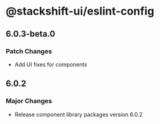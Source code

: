 # @stackshift-ui/eslint-config

## 6.0.3-beta.0

### Patch Changes

- Add UI fixes for components

## 6.0.2

### Major Changes

- Release component library packages version 6.0.2
